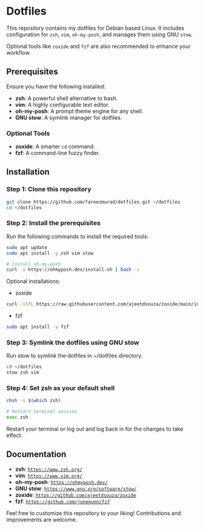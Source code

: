 # Dotfiles  

This repository contains my dotfiles for Debian based Linux. It includes configuration for `zsh`, `vim`, `oh-my-posh`, and manages them using GNU `stow`.  

Optional tools like `zoxide` and `fzf` are also recommended to enhance your workflow.  

## Prerequisites  

Ensure you have the following installed:  
- **zsh**: A powerful shell alternative to bash.  
- **vim**: A highly configurable text editor.  
- **oh-my-posh**: A prompt theme engine for any shell.  
- **GNU stow**: A symlink manager for dotfiles.  

### Optional Tools  
- **zoxide**: A smarter `cd` command.  
- **fzf**: A command-line fuzzy finder.  

## Installation  

### Step 1: Clone this repository  
```bash  
git clone https://github.com/fareezmurad/dotfiles.git ~/dotfiles  
cd ~/dotfiles
```

### Step 2: Install the prerequisites
Run the following commands to install the required tools:
```bash
sudo apt update  
sudo apt install -y zsh vim stow

# Install oh-my-posh  
curl -s https://ohmyposh.dev/install.sh | bash -s
```

Optional installations:
- zoxide
```bash
curl -sSfL https://raw.githubusercontent.com/ajeetdsouza/zoxide/main/install.sh | sh
```
- fzf
```bash
sudo apt install -y fzf  
```

### Step 3: Symlink the dotfiles using GNU stow
Run stow to symlink the dotfiles in ~/dotfiles directory.
```bash
cd ~/dotfiles
stow zsh vim  
```

### Step 4: Set zsh as your default shell
``` bash
chsh -s $(which zsh)

# Restart terminal session
exec zsh
```
Restart your terminal or log out and log back in for the changes to take effect.

## Documentation

- **zsh**: [`https://www.zsh.org/`](https://www.zsh.org/)  
- **vim**: [`https://www.vim.org/`](https://www.vim.org/)  
- **oh-my-posh**: [`https://ohmyposh.dev/`](https://ohmyposh.dev/)  
- **GNU stow**: [`https://www.gnu.org/software/stow/`](https://www.gnu.org/software/stow/)  
- **zoxide**: [`https://github.com/ajeetdsouza/zoxide`](https://github.com/ajeetdsouza/zoxide)  
- **fzf**: [`https://github.com/junegunn/fzf`](https://github.com/junegunn/fzf)  

Feel free to customize this repository to your liking! Contributions and improvements are welcome.